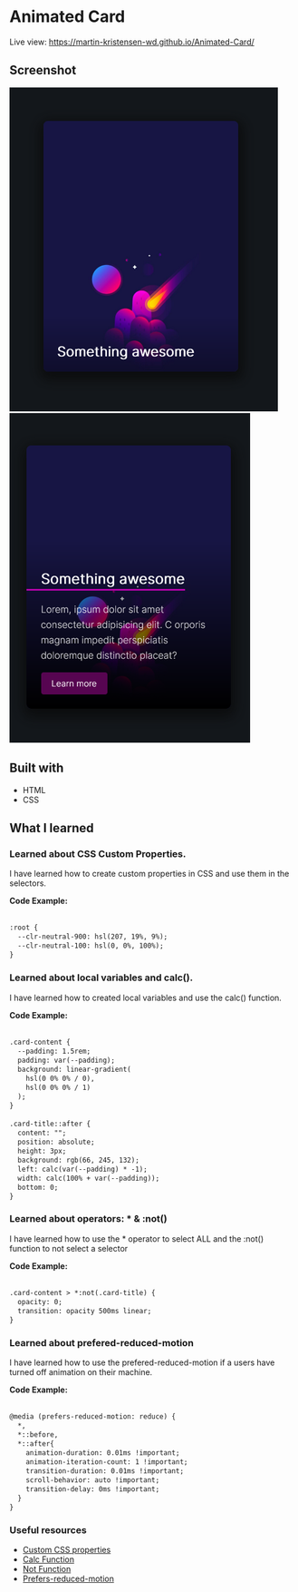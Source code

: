 # Animated Card 

Live view: https://martin-kristensen-wd.github.io/Animated-Card/


## Screenshot

![](./images/1.PNG)
![](./images/2.PNG)


## Built with

- HTML
- CSS 


## What I learned

### Learned about CSS Custom Properties. 

I have learned how to create custom properties in CSS and use them in the selectors. 

**Code Example:** 
<pre><code>
:root {
  --clr-neutral-900: hsl(207, 19%, 9%); 
  --clr-neutral-100: hsl(0, 0%, 100%); 
}
</code></pre>


### Learned about local variables and calc(). 

I have learned how to created local variables and use the calc() function.

**Code Example:**
<pre><code>
.card-content {
  --padding: 1.5rem; 
  padding: var(--padding);
  background: linear-gradient(
    hsl(0 0% 0% / 0), 
    hsl(0 0% 0% / 1)
  ); 
}

.card-title::after {
  content: "";
  position: absolute;
  height: 3px; 
  background: rgb(66, 245, 132);
  left: calc(var(--padding) * -1); 
  width: calc(100% + var(--padding));
  bottom: 0; 
}
</code></pre>

### Learned about operators: * & :not()

I have learned how to use the * operator to select ALL and the :not() function to not select a selector

**Code Example:**

<pre><code>
.card-content > *:not(.card-title) {
  opacity: 0;
  transition: opacity 500ms linear;
}
</code></pre>

### Learned about prefered-reduced-motion 

I have learned how to use the prefered-reduced-motion if a users have turned off animation on their machine. 

**Code Example:**
<pre><code>
@media (prefers-reduced-motion: reduce) {
  *,
  *::before, 
  *::after{
    animation-duration: 0.01ms !important;
    animation-iteration-count: 1 !important;
    transition-duration: 0.01ms !important;
    scroll-behavior: auto !important;
    transition-delay: 0ms !important;
  }
}
</code></pre>

### Useful resources

- [Custom CSS properties](https://developer.mozilla.org/en-US/docs/Web/CSS/Using_CSS_custom_properties)
- [Calc Function](https://developer.mozilla.org/en-US/docs/Web/CSS/calc())
- [Not Function](https://developer.mozilla.org/en-US/docs/Web/CSS/:not)
- [Prefers-reduced-motion](https://developer.mozilla.org/en-US/docs/Web/CSS/@media/prefers-reduced-motion)
